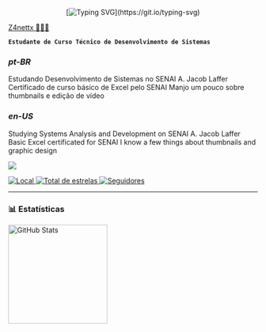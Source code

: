 <p align="center"
 
 [![Typing SVG](https://readme-typing-svg.herokuapp.com?font=Fira+Code&pause=1000&width=435&lines=Welcome+to+my+profile!)](https://git.io/typing-svg)
 
[Z4nettx 🧑🏽‍💻](https://github.com/Z4nettx)


**`Estudante de Curso Técnico de Desenvolvimento de Sistemas`** 

<h3>
   
*pt-BR* 

</h3>


Estudando Desenvolvimento de Sistemas no SENAI A. Jacob Laffer
Certificado de curso básico de Excel pelo SENAI
Manjo um pouco sobre thumbnails e edição de vídeo

 
<h3>
   
*en-US* 
 </h3>

Studying Systems Analysis and Development on SENAI A. Jacob Laffer 
Basic Excel certificated for SENAI
I know a few things about thumbnails and graphic design 
 <div>
 <a href="https://www.instagram.com/z4nettx" target="_blank"><img src="https://img.shields.io/badge/Instagram-E4405F?style=for-the-badge&logo=instagram&logoColor=white" target="_blank"> </a> </div>

<p align="left">
    <a href="">
        <img 
            alt="Local" 
            title="Localização" 
            src="https://custom-icon-badges.demolab.com/badge/São Paulo-BR-blue?style=for-the-badge&logo=location&logoColor=white"
        />
    </a> 
    <a href="https://github.com/Z4nettx?tab=repositories&sort=stargazers">
        <img 
            alt="Total de estrelas" 
            title="Total de estrelas GitHub" 
            src="https://custom-icon-badges.demolab.com/github/stars/Z4nettx?color=55960c&style=for-the-badge&labelColor=488207&logo=star&label=estrelas"
        />
    </a>
    <a href="https://github.com/Z4nettx?tab=followers">
        <img 
            alt="Seguidores" 
            title="Me siga no GitHub" 
            src="https://custom-icon-badges.demolab.com/github/followers/Z4nettx?color=236ad3&labelColor=1155ba&style=for-the-badge&logo=github&label=Seguidores&logoColor=white"
        />
    </a>
</p>


---

### 📊 Estatísticas

<p>
<img 
      align="left" 
      alt="GitHub Stats" 
      height="200" 
      src="https://github-readme-stats.vercel.app/api/top-langs/?username=Z4nettx&theme=tokyonight&layout=compact&custom_title=Tecnologias&langs_count=9"/>
</p>



